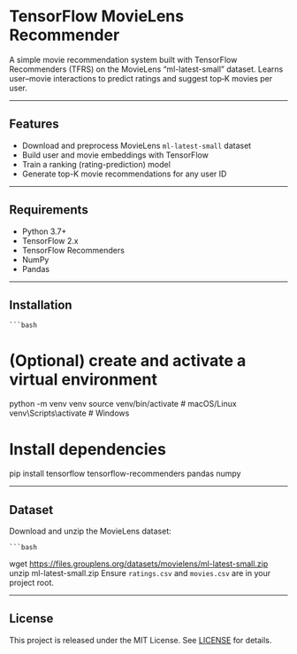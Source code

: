 # TensorFlow MovieLens Recommender

A simple movie recommendation system built with TensorFlow Recommenders (TFRS) on the MovieLens “ml-latest-small” dataset. Learns user–movie interactions to predict ratings and suggest top‐K movies per user.

---

## Features

- Download and preprocess MovieLens `ml-latest-small` dataset  
- Build user and movie embeddings with TensorFlow  
- Train a ranking (rating-prediction) model  
- Generate top-K movie recommendations for any user ID  

---

## Requirements

- Python 3.7+  
- TensorFlow 2.x  
- TensorFlow Recommenders  
- NumPy  
- Pandas  

---

## Installation

    ```bash
# (Optional) create and activate a virtual environment
python -m venv venv
source venv/bin/activate   # macOS/Linux
venv\Scripts\activate      # Windows

# Install dependencies
pip install tensorflow tensorflow-recommenders pandas numpy

---

## Dataset

Download and unzip the MovieLens dataset:

    ```bash
wget https://files.grouplens.org/datasets/movielens/ml-latest-small.zip
unzip ml-latest-small.zip
Ensure `ratings.csv` and `movies.csv` are in your project root.

---

## License

This project is released under the MIT License. See [LICENSE](LICENSE) for details.

